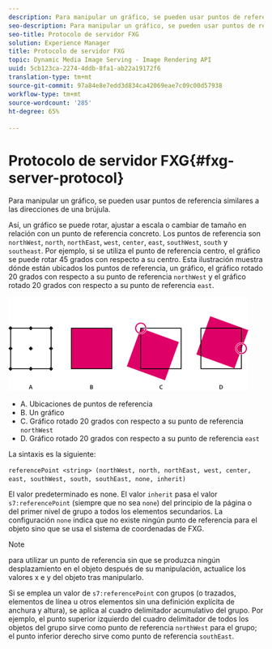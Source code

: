 ```yaml
---
description: Para manipular un gráfico, se pueden usar puntos de referencia similares a las direcciones de una brújula.
seo-description: Para manipular un gráfico, se pueden usar puntos de referencia similares a las direcciones de una brújula.
seo-title: Protocolo de servidor FXG
solution: Experience Manager
title: Protocolo de servidor FXG
topic: Dynamic Media Image Serving - Image Rendering API
uuid: 5cb123ca-2274-4ddb-8fa1-ab22a19172f6
translation-type: tm+mt
source-git-commit: 97a84e8e7edd3d834ca42069eae7c09c00d57938
workflow-type: tm+mt
source-wordcount: '285'
ht-degree: 65%

---
```



# Protocolo de servidor FXG{#fxg-server-protocol}

Para manipular un gráfico, se pueden usar puntos de referencia similares a las direcciones de una brújula.

Así, un gráfico se puede rotar, ajustar a escala o cambiar de tamaño en relación con un punto de referencia concreto. Los puntos de referencia son `northWest`, `north`, `northEast`, `west`, `center`, `east`, `southWest`, `south` y `southeast`. Por ejemplo, si se utiliza el punto de referencia centro, el gráfico se puede rotar 45 grados con respecto a su centro. Esta ilustración muestra dónde están ubicados los puntos de referencia, un gráfico, el gráfico rotado 20 grados con respecto a su punto de referencia `northWest` y el gráfico rotado 20 grados con respecto a su punto de referencia `east`.

![](assets/wp_ref_points.png)

* A. Ubicaciones de puntos de referencia
* B. Un gráfico
* C. Gráfico rotado 20 grados con respecto a su punto de referencia `northWest`
* D. Gráfico rotado 20 grados con respecto a su punto de referencia `east`

La sintaxis es la siguiente:

`referencePoint <string> (northWest, north, northEast, west, center, east, southWest, south, southEast, none, inherit)`

El valor predeterminado es none. El valor `inherit` pasa el valor `s7:referencePoint` (siempre que no sea `none`) del principio de la página o del primer nivel de grupo a todos los elementos secundarios. La configuración `none` indica que no existe ningún punto de referencia para el objeto sino que se usa el sistema de coordenadas de FXG.

>[!NOTE]
>
>para utilizar un punto de referencia sin que se produzca ningún desplazamiento en el objeto después de su manipulación, actualice los valores x e y del objeto tras manipularlo.

Si se emplea un valor de `s7:referencePoint`   con grupos (o trazados, elementos de línea u otros elementos sin una definición explícita de anchura y altura), se aplica al cuadro delimitador acumulativo del grupo. Por ejemplo, el punto superior izquierdo del cuadro delimitador de todos los objetos del grupo sirve como punto de referencia `northWest` para el grupo; el punto inferior derecho sirve como punto de referencia `southEast`.


